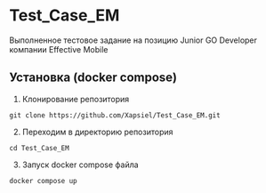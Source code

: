 # Test_Case_EM
Выполненное тестовое задание на позицию Junior GO Developer компании Effective Mobile



## Установка (docker compose)
1. Клонирование репозитория

```git clone https://github.com/Xapsiel/Test_Case_EM.git```

2. Переходим в директорию репозитория

```cd Test_Case_EM```

3. Запуск docker compose файла

```docker compose up```



